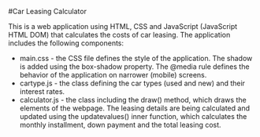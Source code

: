 #Car Leasing Calculator

This is a web application using HTML, CSS and JavaScript (JavaScript HTML DOM) that calculates the costs of car leasing.
The application includes the following components:
- main.css - the CSS file defines the style of the application. The shadow is added using the box-shadow property. The @media rule defines the behavior of the application on narrower (mobile) screens.
- cartype.js - the class defining the car types (used and new) and their interest rates.
- calculator.js - the class including the draw() method, which draws the elements of the webpage.
  The leasing details are being calculated and updated using the updatevalues() inner function, which calculates the monthly installment, down payment and the total leasing cost.
